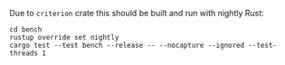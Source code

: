 Due to `criterion` crate this should be built and run with nightly Rust:
```
cd bench
rustup override set nightly
cargo test --test bench --release -- --nocapture --ignored --test-threads 1
```